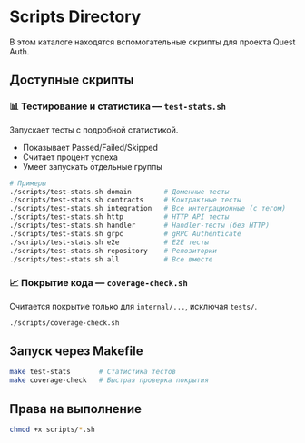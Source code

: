 # Scripts Directory

В этом каталоге находятся вспомогательные скрипты для проекта Quest Auth.

## Доступные скрипты

### 📊 Тестирование и статистика — `test-stats.sh`
Запускает тесты с подробной статистикой.
- Показывает Passed/Failed/Skipped
- Считает процент успеха
- Умеет запускать отдельные группы

```bash
# Примеры
./scripts/test-stats.sh domain        # Доменные тесты
./scripts/test-stats.sh contracts     # Контрактные тесты
./scripts/test-stats.sh integration   # Все интеграционные (с тегом)
./scripts/test-stats.sh http          # HTTP API тесты
./scripts/test-stats.sh handler       # Handler-тесты (без HTTP)
./scripts/test-stats.sh grpc          # gRPC Authenticate
./scripts/test-stats.sh e2e           # E2E тесты
./scripts/test-stats.sh repository    # Репозитории
./scripts/test-stats.sh all           # Все вместе
```

### 📈 Покрытие кода — `coverage-check.sh`
Считается покрытие только для `internal/...`, исключая `tests/`.

```bash
./scripts/coverage-check.sh
```

## Запуск через Makefile

```bash
make test-stats       # Статистика тестов
make coverage-check   # Быстрая проверка покрытия
```

## Права на выполнение

```bash
chmod +x scripts/*.sh
```